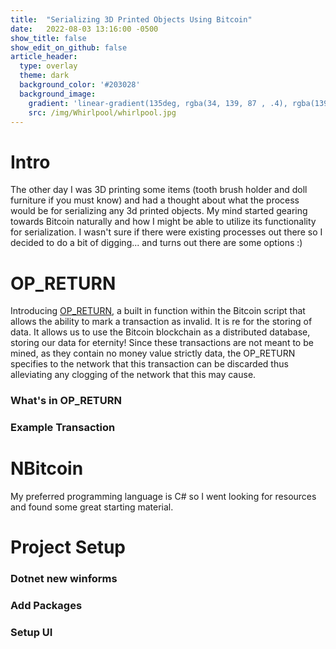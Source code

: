 ```yaml
---
title:  "Serializing 3D Printed Objects Using Bitcoin"
date:   2022-08-03 13:16:00 -0500
show_title: false
show_edit_on_github: false
article_header:
  type: overlay
  theme: dark
  background_color: '#203028'
  background_image:
    gradient: 'linear-gradient(135deg, rgba(34, 139, 87 , .4), rgba(139, 34, 139, .4))'
    src: /img/Whirlpool/whirlpool.jpg
---
```


# Intro
The other day I was 3D printing some items (tooth brush holder and doll furniture if you must know) and had a thought about what the process would be for serializing any 3d printed objects. My mind started gearing towards Bitcoin naturally and how I might be able to utilize its functionality for serialization. I wasn't sure if there were existing processes out there so I decided to do a bit of digging... and turns out there are some options :)

# OP_RETURN
Introducing [OP_RETURN](https://en.bitcoin.it/wiki/OP_RETURN), a built in function within the Bitcoin script that allows the ability to mark a transaction as invalid. It is re for the storing of data. It allows us to use the Bitcoin blockchain as a distributed database, storing our data for eternity! Since these transactions are not meant to be mined, as they contain no money value strictly data, the OP_RETURN specifies to the network that this transaction can be discarded thus alleviating any clogging of the network that this may cause.

### What's in OP_RETURN

### Example Transaction

# NBitcoin
My preferred programming language is C# so I went looking for resources and found some great starting material.

# Project Setup
### Dotnet new winforms

### Add Packages

### Setup UI